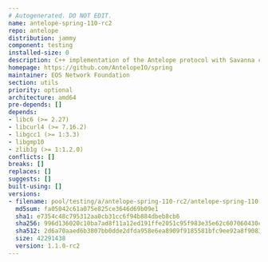 ```yaml
---
# Autogenerated. DO NOT EDIT.
name: antelope-spring-110-rc2
repo: antelope
distribution: jammy
component: testing
installed-size: 0
description: C++ implementation of the Antelope protocol with Savanna consensus
homepage: https://github.com/AntelopeIO/spring
maintainer: EOS Network Foundation
section: utils
priority: optional
architecture: amd64
pre-depends: []
depends:
- libc6 (>= 2.27)
- libcurl4 (>= 7.16.2)
- libgcc1 (>= 1:3.3)
- libgmp10
- zlib1g (>= 1:1.2.0)
conflicts: []
breaks: []
replaces: []
suggests: []
built-using: []
versions:
- filename: pool/testing/a/antelope-spring-110-rc2/antelope-spring-110-rc2_1.1.0-rc2-ubuntu-22.04_amd64.deb
  md5sum: fa05042c61a075e825ce3646d69b09e1
  sha1: e7354c48c795312aa0cb31cc6f94b884dbeb8cb6
  sha256: 996d136020c10ba7ad8f11a12ed191ffe2051c95f983e35e62c607060430c14b
  sha512: 2d6a70aaed6b3807bb0dde2dfda958e6ea8909f9185581bfc9ee92a8f908392fcdd976b0d92b9d21096e8a29e86147a1ec614733d48cb0930221d250746faa7b
  size: 42291438
  version: 1.1.0-rc2
---
```

